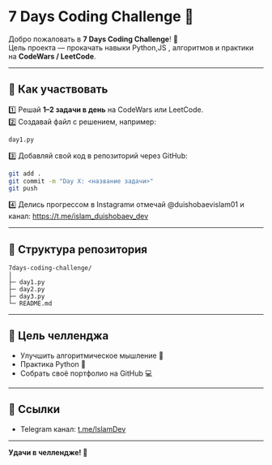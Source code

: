 
# 7 Days Coding Challenge 🧩

Добро пожаловать в **7 Days Coding Challenge**! 🚀  
Цель проекта — прокачать навыки Python,JS , алгоритмов и практики на **CodeWars / LeetCode**.

---

## 📌 Как участвовать

1️⃣ Решай **1–2 задачи в день** на CodeWars или LeetCode.  
2️⃣ Создавай файл с решением, например:  
```python
day1.py
````

3️⃣ Добавляй свой код в репозиторий через GitHub:

```bash
git add .
git commit -m "Day X: <название задачи>"
git push
```

4️⃣ Делись прогрессом в Instagramи отмечай @duishobaevislam01  и канал: https://t.me/islam_duishobaev_dev  

---

## 📂 Структура репозитория

```
7days-coding-challenge/
│
├─ day1.py
├─ day2.py
├─ day3.py
└─ README.md
```

---

## 🎯 Цель челленджа

* Улучшить алгоритмическое мышление 🧠
* Практика Python 🐍
* Собрать своё портфолио на GitHub 💻

---

## 🔗 Ссылки

* Telegram канал: [t.me/IslamDev]( https://t.me/islam_duishobaev_dev)

---

**Удачи в челлендже! 💪**

